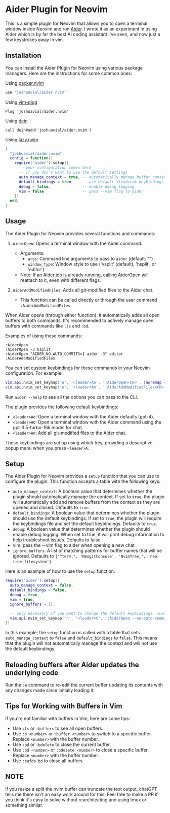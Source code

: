 # Aider Plugin for Neovim

This is a simple plugin for Neovim that allows you to open a terminal window inside Neovim and run [Aider](https://github.com/paul-gauthier/aider). I wrote it as an experiment in using Aider which is by far the best AI coding assistant I've seen, and now just a few keystrokes away in vim.

## Installation

You can install the Aider Plugin for Neovim using various package managers. Here are the instructions for some common ones:

Using [packer.nvim](https://github.com/wbthomason/packer.nvim)

```lua
use 'joshuavial/aider.nvim'
```

Using [vim-plug](https://github.com/junegunn/vim-plug)

```vim
Plug 'joshuavial/aider.nvim'
```

Using [dein](https://github.com/Shougo/dein.vim)

```vim
call dein#add('joshuavial/aider.nvim')
```

Using [lazy.nvim](https://github.com/folke/lazy.nvim)

```lua
{
  "joshuavial/aider.nvim",
  config = function()
    require("aider").setup({
      -- your configuration comes here
      -- if you don't want to use the default settings
      auto_manage_context = true, -- automatically manage buffer context
      default_bindings = true,    -- use default <leader>A keybindings
      debug = false,              -- enable debug logging
      vim = false                 -- pass --vim flag to aider
    })
  end,
}
```

## Usage

The Aider Plugin for Neovim provides several functions and commands:

1. `AiderOpen`: Opens a terminal window with the Aider command.

   - Arguments:
     - `args`: Command line arguments to pass to `aider` (default: "")
     - `window_type`: Window style to use ('vsplit' (default), 'hsplit', or 'editor')
   - Note: If an Aider job is already running, calling AiderOpen will reattach to it, even with different flags.

2. `AiderAddModifiedFiles`: Adds all git-modified files to the Aider chat.
   - This function can be called directly or through the user command `:AiderAddModifiedFiles`

When Aider opens (through either function), it automatically adds all open buffers to both commands. It's recommended to actively manage open buffers with commands like `:ls` and `:bd`.

Examples of using these commands:

```vim
:AiderOpen
:AiderOpen -3 hsplit
:AiderOpen "AIDER_NO_AUTO_COMMITS=1 aider -3" editor
:AiderAddModifiedFiles
```

You can set custom keybindings for these commands in your Neovim configuration. For example:

```lua
vim.api.nvim_set_keymap('n', '<leader>Ao', ':AiderOpen<CR>', {noremap = true, silent = true})
vim.api.nvim_set_keymap('n', '<leader>Am', ':AiderAddModifiedFiles<CR>', {noremap = true, silent = true})
```

Run `aider --help` to see all the options you can pass to the CLI.

The plugin provides the following default keybindings:

- `<leader>Ao`: Open a terminal window with the Aider defaults (gpt-4).
- `<leader>AO`: Open a terminal window with the Aider command using the gpt-3.5-turbo-16k model for chat.
- `<leader>Am`: Add all git-modified files to the Aider chat.

These keybindings are set up using which-key, providing a descriptive popup menu when you press `<leader>A`.

## Setup

The Aider Plugin for Neovim provides a `setup` function that you can use to configure the plugin. This function accepts a table with the following keys:

- `auto_manage_context`: A boolean value that determines whether the plugin should automatically manage the context. If set to `true`, the plugin will automatically add and remove buffers from the context as they are opened and closed. Defaults to `true`.
- `default_bindings`: A boolean value that determines whether the plugin should use the default keybindings. If set to `true`, the plugin will require the keybindings file and set the default keybindings. Defaults to `true`.
- `debug`: A boolean value that determines whether the plugin should enable debug logging. When set to true, it will print debug information to help troubleshoot issues. Defaults to false.
- vim: pass the --vim flag to aider when opening a new chat
- `ignore_buffers`: A list of matching patterns for buffer names that will be ignored. Defaults to `{'^term:', 'NeogitConsole', 'NvimTree_', 'neo-tree filesystem'}`.

Here is an example of how to use the `setup` function:

```lua
require('aider').setup({
  auto_manage_context = false,
  default_bindings = false,
  debug = true,
  vim = true, 
  ignore_buffers = {},

  -- only necessary if you want to change the default keybindings. <Leader>C is not a particularly good choice. It's just shown as an example.
  vim.api.nvim_set_keymap('n', '<leader>C', ':AiderOpen --no-auto-commits<CR>', {noremap = true, silent = true})
})
```

In this example, the `setup` function is called with a table that sets `auto_manage_context` to `false` and `default_bindings` to `false`. This means that the plugin will not automatically manage the context and will not use the default keybindings.


## Reloading buffers after Aider updates the underlying code

Run the `:e` command to re-edit the current buffer updating its contents with any changes made since initially loading it.

## Tips for Working with Buffers in Vim

If you're not familiar with buffers in Vim, here are some tips:

- Use `:ls` or `:buffers` to see all open buffers.
- Use `:b <number>` or `:buffer <number>` to switch to a specific buffer. Replace `<number>` with the buffer number.
- Use `:bd` or `:bdelete` to close the current buffer.
- Use `:bd <number>` or `:bdelete <number>` to close a specific buffer. Replace `<number>` with the buffer number.
- Use `:bufdo bd` to close all buffers.

## NOTE

if you resize a split the nvim buffer can truncate the text output, chatGPT tells me there isn't an easy work around for this. Feel free to make a PR if you think it's easy to solve without rearchitecting and using tmux or something similar.
